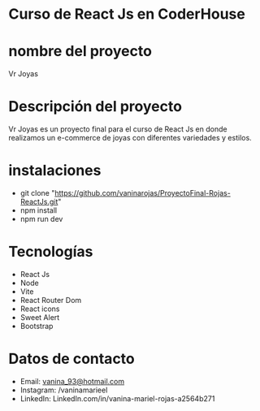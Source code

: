 # Curso de React Js en CoderHouse

# nombre del proyecto

 Vr Joyas

# Descripción del proyecto

 Vr Joyas es un proyecto final para el curso de React Js en donde realizamos un e-commerce de joyas con diferentes variedades y estilos. 

# instalaciones

- git clone "https://github.com/vaninarojas/ProyectoFinal-Rojas-ReactJs.git"
- npm install
- npm run dev

# Tecnologías

- React Js
- Node
- Vite
- React Router Dom
- React icons
- Sweet Alert
- Bootstrap

# Datos de contacto

- Email: vanina_93@hotmail.com
- Instagram: /vaninamarieel
- LinkedIn: LinkedIn.com/in/vanina-mariel-rojas-a2564b271
